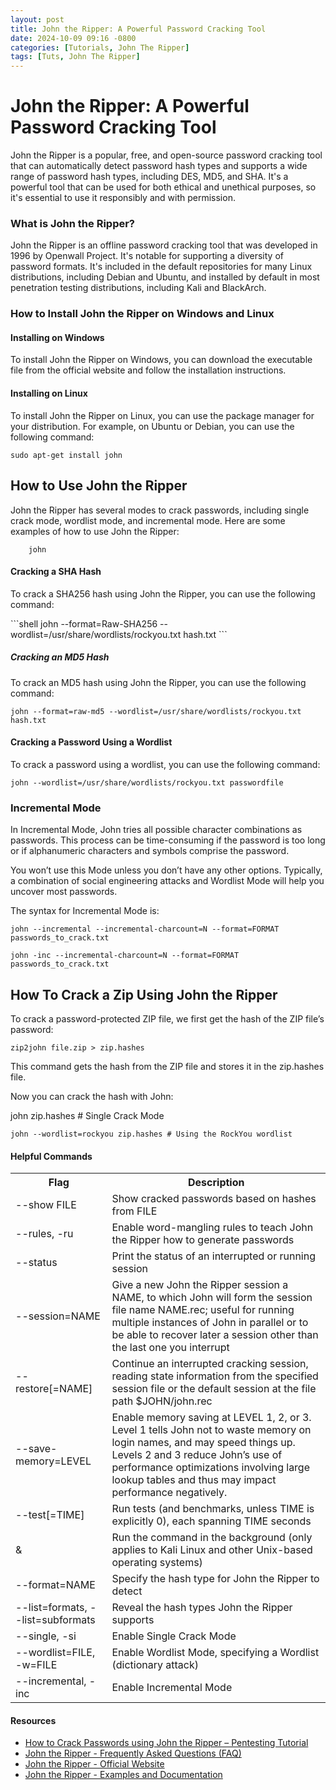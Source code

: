 ```yaml
---
layout: post
title: John the Ripper: A Powerful Password Cracking Tool
date: 2024-10-09 09:16 -0800
categories: [Tutorials, John The Ripper] 
tags: [Tuts, John The Ripper]
---
```


**John the Ripper: A Powerful Password Cracking Tool**
=====================================

John the Ripper is a popular, free, and open-source password cracking tool that can automatically detect password hash types and supports a wide range of password hash types, including DES, MD5, and SHA. It's a powerful tool that can be used for both ethical and unethical purposes, so it's essential to use it responsibly and with permission.

### What is John the Ripper?

John the Ripper is an offline password cracking tool that was developed in 1996 by Openwall Project. It's notable for supporting a diversity of password formats. It's included in the default repositories for many Linux distributions, including Debian and Ubuntu, and installed by default in most penetration testing distributions, including Kali and BlackArch.

### How to Install John the Ripper on Windows and Linux

#### Installing on Windows

To install John the Ripper on Windows, you can download the executable file from the official website and follow the installation instructions.

#### Installing on Linux

To install John the Ripper on Linux, you can use the package manager for your distribution. For example, on Ubuntu or Debian, you can use the following command:
```shell
sudo apt-get install john
```

## How to Use John the Ripper
John the Ripper has several modes to crack passwords, including single crack mode, wordlist mode, and incremental mode. Here are some examples of how to use John the Ripper:
```shell
    john
```

#### Cracking a SHA Hash
<p>To crack a SHA256 hash using John the Ripper, you can use the following command:</p>
```shell
john --format=Raw-SHA256 --wordlist=/usr/share/wordlists/rockyou.txt hash.txt
```

##### Cracking an MD5 Hash
To crack an MD5 hash using John the Ripper, you can use the following command:
```shell
john --format=raw-md5 --wordlist=/usr/share/wordlists/rockyou.txt hash.txt
```

#### Cracking a Password Using a Wordlist
To crack a password using a wordlist, you can use the following command:
```shell
john --wordlist=/usr/share/wordlists/rockyou.txt passwordfile
```

### Incremental Mode
In Incremental Mode, John tries all possible character combinations as passwords. This process can be time-consuming if the password is too long or if alphanumeric characters and symbols comprise the password.

You won’t use this Mode unless you don’t have any other options. Typically, a combination of social engineering attacks and Wordlist Mode will help you uncover most passwords.

The syntax for Incremental Mode is:
```shell
john --incremental --incremental-charcount=N --format=FORMAT passwords_to_crack.txt

john -inc --incremental-charcount=N --format=FORMAT passwords_to_crack.txt
```

## How To Crack a Zip Using John the Ripper 
To crack a password-protected ZIP file, we first get the hash of the ZIP file’s password:
```shell
zip2john file.zip > zip.hashes
```

This command gets the hash from the ZIP file and stores it in the zip.hashes file.

Now you can crack the hash with John:

john zip.hashes # Single Crack Mode

```shell
john --wordlist=rockyou zip.hashes # Using the RockYou wordlist
``` 

#### Helpful Commands
<table> <tr> <th>Flag</th> <th>Description</th> </tr> <tr> <td>--show FILE</td> <td>Show cracked passwords based on hashes from FILE</td> </tr> <tr> <td>--rules, -ru</td> <td>Enable word-mangling rules to teach John the Ripper how to generate passwords</td> </tr> <tr> <td>--status</td> <td>Print the status of an interrupted or running session</td> </tr> <tr> <td>--session=NAME</td> <td>Give a new John the Ripper session a NAME, to which John will form the session file name NAME.rec; useful for running multiple instances of John in parallel or to be able to recover later a session other than the last one you interrupt</td> </tr> <tr> <td>--restore[=NAME]</td> <td>Continue an interrupted cracking session, reading state information from the specified session file or the default session at the file path $JOHN/john.rec</td> </tr> <tr> <td>--save-memory=LEVEL</td> <td>Enable memory saving at LEVEL 1, 2, or 3. Level 1 tells John not to waste memory on login names, and may speed things up. Levels 2 and 3 reduce John’s use of performance optimizations involving large lookup tables and thus may impact performance negatively.</td> </tr> <tr> <td>--test[=TIME]</td> <td>Run tests (and benchmarks, unless TIME is explicitly 0), each spanning TIME seconds</td> </tr> <tr> <td>&</td> <td>Run the command in the background (only applies to Kali Linux and other Unix-based operating systems)</td> </tr> <tr> <td>--format=NAME</td> <td>Specify the hash type for John the Ripper to detect</td> </tr> <tr> <td>--list=formats, --list=subformats</td> <td>Reveal the hash types John the Ripper supports</td> </tr> <tr> <td>--single, -si</td> <td>Enable Single Crack Mode</td> </tr> <tr> <td>--wordlist=FILE, -w=FILE</td> <td>Enable Wordlist Mode, specifying a Wordlist (dictionary attack)</td> </tr> <tr> <td>--incremental, -inc</td> <td>Enable Incremental Mode</td> </tr> </table>

#### Resources

<ul>
  <li><a href="https://www.freecodecamp.org/news/crack-passwords-using-john -the-ripper-pentesting-tutorial/">How to Crack Passwords using John the Ripper – Pentesting Tutorial</a></li> 
  <li><a href="https://www.openwall.com/john/doc/FAQ.shtml">John the Ripper - Frequently Asked Questions (FAQ)</a></li>
  <li><a href="https://www.openwall.com/john/">John the Ripper - Official Website</a></li>
  <li><a href="https://www.openwall.com/john/doc/EXAMPLES.shtml">John the Ripper - Examples and Documentation</a></li> 
  </ul>